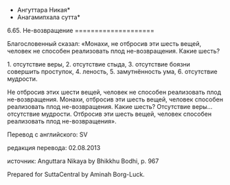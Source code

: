 * Ангуттара Никая*
* Анагамипхала сутта*

6\.65\. Не\-возвращение
\=\=\=\=\=\=\=\=\=\=\=\=\=\=\=\=\=\=\=\=

Благословенный сказал: «Монахи, не отбросив эти шесть вещей, человек не способен реализовать плод не\-возвращения\. Какие шесть?

1\. отсутствие веры,
2\. отсутствие стыда,
3\. отсутствие боязни совершить проступок,
4\. леность,
5\. замутнённость ума,
6\. отсутствие мудрости\.

Не отбросив этих шести вещей, человек не способен реализовать плод не\-возвращения\. Монахи, отбросив эти шесть вещей, человек способен реализовать плод не\-возвращения\. Какие шесть? Отсутствие веры… отсутствие мудрости\. Отбросив эти шесть вещей, человек способен реализовать плод не\-возвращения»\.

Перевод с английского: SV

редакция перевода: 02\.08\.2013

источник: Anguttara Nikaya by Bhikkhu Bodhi, p\. 967

Prepared for SuttaCentral by Aminah Borg\-Luck\.